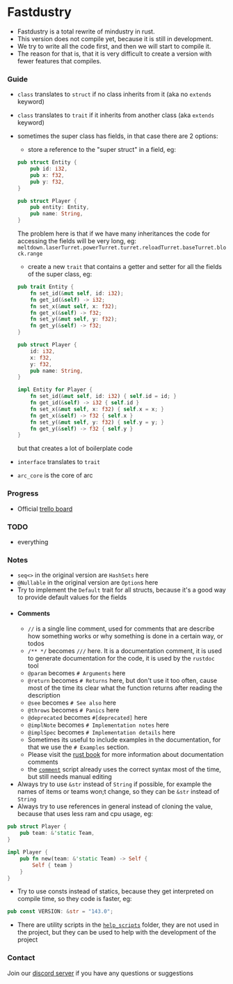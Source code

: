 # Fastdustry

- Fastdustry is a total rewrite of mindustry in rust.
- This version does not compile yet, because it is still in development.
- We try to write all the code first, and then we will start to compile it.
- The reason for that is, that it is very difficult to create a version with fewer features that compiles.

### Guide

- `class` translates to `struct` if no class inherits from it (aka no `extends` keyword)
- `class` translates to `trait` if it inherits from another class (aka `extends` keyword)
- sometimes the super class has fields, in that case there are 2 options:
    - store a reference to the "super struct" in a field, eg:
    ```rust
    pub struct Entity {
        pub id: i32,
        pub x: f32,
        pub y: f32,
    }

    pub struct Player {
        pub entity: Entity,
        pub name: String,
    }
    ```
  The problem here is that if we have many inheritances the code for accessing the fields will be very long, eg: `meltdown.laserTurret.powerTurret.turret.reloadTurret.baseTurret.block.range`
    - create a new `trait` that contains a getter and setter for all the fields of the super class, eg:
    ```rust
    pub trait Entity {
        fn set_id(&mut self, id: i32);
        fn get_id(&self) -> i32;
        fn set_x(&mut self, x: f32);
        fn get_x(&self) -> f32;
        fn set_y(&mut self, y: f32);
        fn get_y(&self) -> f32;
    }
    
    pub struct Player {
        id: i32,
        x: f32,
        y: f32,
        pub name: String,
    }
    
    impl Entity for Player {
        fn set_id(&mut self, id: i32) { self.id = id; }
        fn get_id(&self) -> i32 { self.id }
        fn set_x(&mut self, x: f32) { self.x = x; }
        fn get_x(&self) -> f32 { self.x }
        fn set_y(&mut self, y: f32) { self.y = y; }
        fn get_y(&self) -> f32 { self.y }
    }
  ```
  but that creates a lot of boilerplate code

- `interface` translates to `trait`
- `arc_core` is the core of arc

### Progress

- Official [trello board](https://trello.com/b/b9KlBgIu/mindrustry)

### TODO

- everything

### Notes

- `seq<>` in the original version are `HashSets` here
- `@Nullable` in the original version are `Option`s here
- Try to implement the `Default` trait for all structs, because it's a good way to provide default values for the fields
- #### Comments
    - `//` is a single line comment, used for comments that are describe how something works or why something is done in a certain way, or todos
    - `/** */` becomes `///` here. It is a documentation comment, it is used to generate documentation for the code, it is used by the `rustdoc` tool
    - `@param` becomes `# Arguments` here
    - `@return` becomes `# Returns` here, but don't use it too often, cause most of the time its clear what the function returns after reading the description
    - `@see` becomes `# See also` here
    - `@throws` becomes `# Panics` here
    - `@deprecated` becomes `#[deprecated]` here
    - `@implNote` becomes `# Implementation notes` here
    - `@implSpec` becomes `# Implementation details` here
    - Sometimes its useful to include examples in the documentation, for that we use the `# Examples` section.
    - Please visit the [rust book](https://doc.rust-lang.org/book/ch14-02-publishing-to-crates-io.html#making-useful-documentation-comments) for more information about documentation comments
    - the [`comment`](https://github.com/WMF-Industries/MindRustry/blob/Mods/mind/help_scripts/src/bin/comment.rs) script already uses the correct syntax most of the time, but still needs manual editing
- Always try to use `&str` instead of `String` if possible, for example the names of items or teams won;t change, so they
  can be `&str` instead of `String`
- Always try to use references in general instead of cloning the value, because that uses less ram and cpu usage, eg:

```rust
pub struct Player {
    pub team: &'static Team,
}

impl Player {
    pub fn new(team: &'static Team) -> Self {
        Self { team }
    }
}
```

- Try to use consts instead of statics, because they get interpreted on compile time, so they code is faster, eg:

```rust
pub const VERSION: &str = "143.0";
```
- There are utility scripts in the [`help_scripts`](https://github.com/WMF-Industries/MindRustry/tree/Mods/mind/help_scripts) folder, they are not used in the project, but they can be used to help
  with the development of the project


### Contact
Join our [discord server](http://discord.phoenix-network.dev) if you have any questions or suggestions
